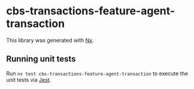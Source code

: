 # cbs-transactions-feature-agent-transaction

This library was generated with [Nx](https://nx.dev).

## Running unit tests

Run `nx test cbs-transactions-feature-agent-transaction` to execute the unit tests via [Jest](https://jestjs.io).

